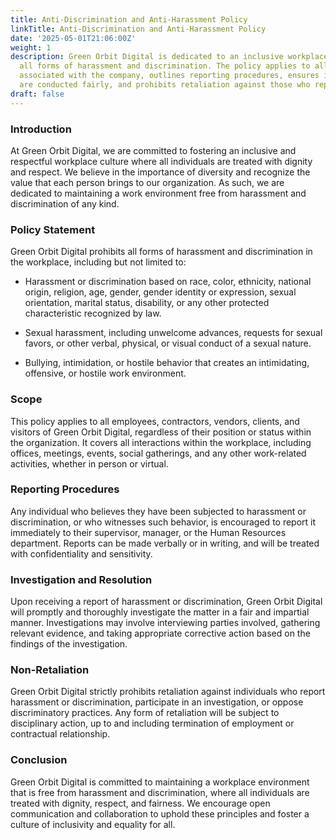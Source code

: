 ```yaml
---
title: Anti-Discrimination and Anti-Harassment Policy
linkTitle: Anti-Discrimination and Anti-Harassment Policy
date: '2025-05-01T21:06:00Z'
weight: 1
description: Green Orbit Digital is dedicated to an inclusive workplace, prohibiting
  all forms of harassment and discrimination. The policy applies to all individuals
  associated with the company, outlines reporting procedures, ensures investigations
  are conducted fairly, and prohibits retaliation against those who report issues.
draft: false
---
```



### Introduction

At Green Orbit Digital, we are committed to fostering an inclusive and respectful workplace culture where all individuals are treated with dignity and respect. We believe in the importance of diversity and recognize the value that each person brings to our organization. As such, we are dedicated to maintaining a work environment free from harassment and discrimination of any kind.

### Policy Statement

Green Orbit Digital prohibits all forms of harassment and discrimination in the workplace, including but not limited to:

- Harassment or discrimination based on race, color, ethnicity, national origin, religion, age, gender, gender identity or expression, sexual orientation, marital status, disability, or any other protected characteristic recognized by law.

- Sexual harassment, including unwelcome advances, requests for sexual favors, or other verbal, physical, or visual conduct of a sexual nature.

- Bullying, intimidation, or hostile behavior that creates an intimidating, offensive, or hostile work environment.

### Scope

This policy applies to all employees, contractors, vendors, clients, and visitors of Green Orbit Digital, regardless of their position or status within the organization. It covers all interactions within the workplace, including offices, meetings, events, social gatherings, and any other work-related activities, whether in person or virtual.

### Reporting Procedures

Any individual who believes they have been subjected to harassment or discrimination, or who witnesses such behavior, is encouraged to report it immediately to their supervisor, manager, or the Human Resources department. Reports can be made verbally or in writing, and will be treated with confidentiality and sensitivity.

### Investigation and Resolution

Upon receiving a report of harassment or discrimination, Green Orbit Digital will promptly and thoroughly investigate the matter in a fair and impartial manner. Investigations may involve interviewing parties involved, gathering relevant evidence, and taking appropriate corrective action based on the findings of the investigation.

### Non-Retaliation

Green Orbit Digital strictly prohibits retaliation against individuals who report harassment or discrimination, participate in an investigation, or oppose discriminatory practices. Any form of retaliation will be subject to disciplinary action, up to and including termination of employment or contractual relationship.

### Conclusion

Green Orbit Digital is committed to maintaining a workplace environment that is free from harassment and discrimination, where all individuals are treated with dignity, respect, and fairness. We encourage open communication and collaboration to uphold these principles and foster a culture of inclusivity and equality for all.